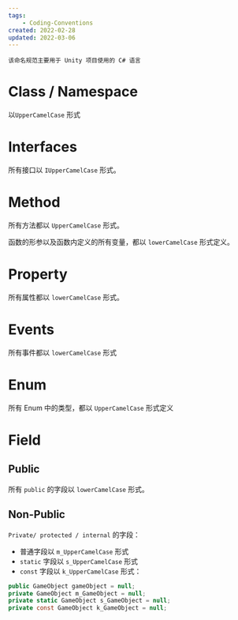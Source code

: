 ```yaml
---
tags:
    - Coding-Conventions
created: 2022-02-28
updated: 2022-03-06
---
```


```ad-note
该命名规范主要用于 Unity 项目使用的 C# 语言
```

# Class / Namespace

以`UpperCamelCase` 形式

# Interfaces

所有接口以 `IUpperCamelCase` 形式。

# Method

所有方法都以 `UpperCamelCase` 形式。

函数的形参以及函数内定义的所有变量，都以 `lowerCamelCase` 形式定义。

# Property

所有属性都以 `lowerCamelCase` 形式。

# Events

所有事件都以 `lowerCamelCase` 形式

# Enum

所有 Enum 中的类型，都以 `UpperCamelCase` 形式定义

# Field

## Public

所有 `public` 的字段以 `lowerCamelCase` 形式。

## Non-Public

`Private/ protected / internal` 的字段：
- 普通字段以 `m_UpperCamelCase`  形式
- `static` 字段以 `s_UpperCamelCase` 形式
- `const` 字段以 `k_UpperCamelCase` 形式：

```csharp
public GameObject gameObject = null;
private GameObject m_GameObject = null;
private static GameObject s_GameObject = null;
private const GameObject k_GameObject = null;
```


